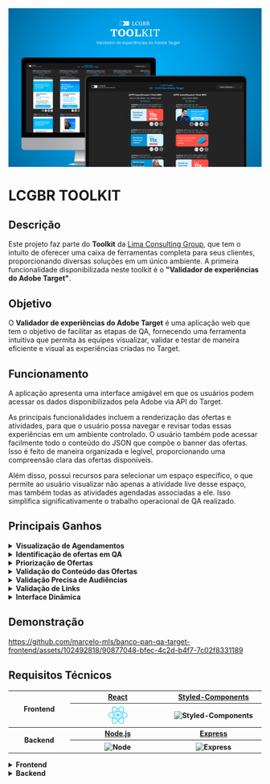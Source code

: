<img align="center" src="./public/toolkit_readme_capa.png" alt="Blue background with a demonstration of the web view in a notebook and a desktop computer">

# LCGBR TOOLKIT
## Descrição
Este projeto faz parte do **Toolkit** da [Lima Consulting Group](https://www.limaconsulting.com/), que tem o intuito de oferecer uma caixa de ferramentas completa para seus clientes, proporcionando diversas soluções em um único ambiente. A primeira funcionalidade disponibilizada neste toolkit é o **"Validador de experiências do Adobe Target"**.

## Objetivo
O **Validador de experiências do Adobe Target** é uma aplicação web que tem o objetivo de facilitar as etapas de QA, fornecendo uma ferramenta intuitiva que permita às equipes visualizar, validar e testar de maneira eficiente e visual as experiências criadas no Target.

## Funcionamento
A aplicação apresenta uma interface amigável em que os usuários podem acessar os dados disponibilizados pela Adobe via API do Target. 

As principais funcionalidades incluem a renderização das ofertas e atividades, para que o usuário possa navegar e revisar todas essas experiências em um ambiente controlado. O usuário também pode acessar facilmente todo o conteúdo do JSON que compõe o banner das ofertas. Isso é feito de maneira organizada e legível, proporcionando uma compreensão clara das ofertas disponíveis.

Além disso, possui recursos para selecionar um espaço específico, o que permite ao usuário visualizar não apenas a atividade live desse espaço, mas também todas as atividades agendadas associadas a ele. Isso simplifica significativamente o trabalho operacional de QA realizado.

## Principais Ganhos

<details>
  <summary><strong>Visualização de Agendamentos</strong></summary>
  Exibe de forma visual e ordenada todas as atividades agendadas, além de informar quantas ofertas estão cadastradas em cada agendamento.
  <img height="400px" src="./public/toolkit_agendamento.png">
</details>

<details>
  <summary><strong>Identificação de ofertas em QA</strong></summary>
  Fácil identificação das ofertas que estão em processo de QA, atraves de um ícone que sinaliza se uma oferta está em fase de validação.
  <img height="400px" src="./public/toolkit_qa_button.png">
</details>

<details>
  <summary><strong>Priorização de Ofertas</strong></summary>
  Organiza e exibe as ofertas de acordo com a prioridade definida.
  <img height="400px" src="./public/toolkit_prioridade.png">
</details>

<details>
  <summary><strong>Validação do Conteúdo das Ofertas</strong></summary>
  Permite visualizar e validar o conteúdo do JSON atribuído às ofertas.
  <img height="400px" src="./public/toolkit_json_button.png">
</details>

<details>
  <summary><strong>Validação Precisa de Audiências</strong></summary>
  Permite verificar se a audiência foi corretamente atribuída às ofertas, garantindo a precisão das campanhas.
  <img height="400px" src="./public/toolkit_audience_button.png">
</details>

<details>
  <summary><strong>Validação de Links</strong></summary>
  Oferece a funcionalidade de testar e navegar por links externos associados às ofertas. Também diferencia visualmente deep links de links externos.
  <img height="400px" src="./public/toolkit_links.png">
</details>

<details>
  <summary><strong>Interface Dinâmica</strong></summary>
  Visualize as ofertas em seus diversos formatos e estilos, com uma aparência idêntica aos banners exibidos aos clientes.
  <img height="400px" src="./public/toolkit_estilo.png">
</details>

## Demonstração
https://github.com/marcelo-mls/banco-pan-qa-target-frontend/assets/102492818/90877048-bfec-4c2d-b4f7-7c02f8331189

## Requisitos Técnicos

<table>
  <tr>
    <th width="110px" rowspan="2">Frontend</th>
    <th width="110px"><a href="https://react.dev/" target="_blank">React</a></th>
    <th width="180px"><a href="https://styled-components.com/" target="_blank">Styled-Components</a></th>
   </tr>
  <tr>
    <th><img align="center" alt="React" height="40" src="https://raw.githubusercontent.com/devicons/devicon/master/icons/react/react-original.svg"></th>
    <th><img align="center" alt="Styled-Components" height="40" src="https://miro.medium.com/v2/resize:fit:636/format:webp/1*7jRD5QhgARucFKvRHFxpOg.png"></th>
  </tr>
  <tr>
    <th width="110px" rowspan="2">Backend</th>
    <th width="180px"><a href="https://nodejs.org/pt" target="_blank">Node.js</a></th>
    <th width="180px"><a href="https://expressjs.com/pt-br/" target="_blank">Express</a></th>
   </tr>
  <tr>
    <th><img align="center" alt="Node" height="40" src="https://cdn.jsdelivr.net/gh/devicons/devicon/icons/nodejs/nodejs-original.svg"></th>
    <th><img align="center" alt="Express" height="40" src="https://cdn.jsdelivr.net/gh/devicons/devicon@latest/icons/express/express-original.svg"></th>
  </tr>
</table> 

<details>
  <summary><strong>Frontend</strong></summary>

### Tecnologias
O frontend deste projeto foi desenvolvido utilizando:

- `React`: Uma biblioteca `JavaScript` de código aberto para criar interfaces de usuário, que permite o desenvolvimento de aplicações web escaláveis e reativas.
- `Styled-Components`: Uma biblioteca que permite escrever estilos `CSS` de forma mais dinâmica e modular, utilizando JavaScript para estilizar componentes React.

Além disso, foram utilizadas as seguintes dependências de desenvolvimento:
- `Eslint`: Ferramenta de linting para manter um código JavaScript consistente e de alta qualidade.
- `Vite`: Uma ferramenta de construção de aplicações web rápida e minimalista que utiliza ESM (ECMAScript Modules) nativo para desenvolvimento de frontend.

Essas tecnologias foram escolhidas para proporcionar uma experiência de desenvolvimento moderna, eficiente e escalável para o projeto.

### Iniciando
1. Clone o repositório
2. Instale as dependências, com `npm i`
3. Inicie o servidor com `npm run dev`
>Aviso: O frontend estará disponível na porta **5173**. Certifique-se de acessar esta porta para visualizar a aplicação.

</details>

<details>
  <summary><strong>Backend</strong></summary>

[Repositório do backend do projeto](https://github.com/marcelo-mls/banco-pan-qa-target-api)

O backend deste projeto foi desenvolvido em `Node.js` com `Express` e interage com as APIs da Adobe.

Ele realiza requisições HTTP para obter informações sobre atividades, ofertas e audiências dentro do ambiente do Adobe Target. Posteriormente, ele processa, manipula e organiza os dados recebidos, mesclando, ordenando e refinando os resultados conforme necessário. Esses dados são então disponibilizados de forma mais organizada e estruturada através de uma outra API HTTP para consumo externo.

Em suma, o projeto atua como uma ponte entre as APIs do Adobe Target e outros sistemas, entregando informações de maneira mais acessível e organizada.

### Tecnologias
Este projeto foi desenvolvido utilizando `Node.js` juntamente com as seguintes tecnologias e bibliotecas:

- `Express`: Utilizado como framework web para criar e gerenciar as rotas da API, facilitando o desenvolvimento de aplicativos web e APIs RESTful.
- `Cors`: Usado para habilitar o controle de acesso HTTP, permitindo que este aplicativo web seja acessado por outros domínios.
- `Dotenv`: Utilizado para carregar variáveis de ambiente a partir de um arquivo .env, facilitando a configuração de informações sensíveis, como chaves de acesso e segredos do cliente.

Além disso, foram utilizadas as seguintes dependências de desenvolvimento:

- `Nodemon`: Ferramenta de desenvolvimento usada para monitorar as alterações nos arquivos do projeto e reiniciar automaticamente o servidor quando necessário durante o desenvolvimento.
- `Eslint`: Utilizado como uma ferramenta de linting para manter um código JavaScript consistente e de alta qualidade.

Essas tecnologias e bibliotecas foram escolhidas para oferecer uma base sólida e eficiente para o desenvolvimento da aplicação, garantindo desempenho e facilidade de manutenção.

### Iniciando
1. Clone o repositório
2. Instale as dependências, com `npm i`
4. Informe as variáveis de ambiente
3. Inicie o servidor com `npm run dev`
>Aviso: Certifique-se de acessar corretamente a porta informada nas variáveis de ambiente para testar a aplicação.

### Variáveis de Ambiente
As variáveis de ambiente são configuradas para garantir a segurança da aplicação. Elas armazenam informações sensíveis ou configurações específicas que não devem ser expostas diretamente no código-fonte.

Abaixo estão as principais variáveis de ambiente utilizadas neste projeto:

- API_PORT: Porta na qual o servidor da API estará disponível durante o desenvolvimento.
- TENANT_ID: Identificador do tenant do cliente.
- API_KEY: Chave de API para autenticação nas APIs da Adobe.
- HEADER_ACCEPT_V2: Tipo de conteúdo aceito para API v2 do Adobe Target.
- HEADER_ACCEPT_V3: Tipo de conteúdo aceito para API v3 do Adobe Target.
- CLIENT_ID: ID do cliente para autenticação na Adobe.
- CLIENT_SECRET: Segredo do cliente para autenticação na Adobe.
- CLIENT_SCOPE: Escopos de permissão necessários para acessar recursos específicos.

Importante lembrar de criar um arquivo `.env` e preencher com as variáveis de ambiente conforme modelo do arquivo `.env.example`

```env
API_PORT=3001
TENANT_ID=
API_KEY=
HEADER_ACCEPT_V2=application/vnd.adobe.target.v2+json
HEADER_ACCEPT_V3=application/vnd.adobe.target.v3+json
CLIENT_ID=
CLIENT_SECRET=
CLIENT_SCOPE=
```

#### Documentação
Para mais detalhes sobre como configurar essas variáveis e utilizá-las corretamente, consulte a documentação relacionada:
- [Authenticate and access Experience Platform APIs](https://experienceleague.adobe.com/en/docs/experience-platform/landing/platform-apis/api-authentication#authentication-for-each-session)
- [Configure authentication for Adobe Target APIs](https://experienceleague.adobe.com/en/docs/target-dev/developer/api/configure-authentication)
- [Adobe Target Admin and Reporting APIs](https://developer.adobe.com/target/administer/admin-api/#tag/Offers)

### Rotas
> Todas as rotas retornam JSON.
> Em caso de sucesso, o status de resposta é 200 (OK).
> Lembre-se de informar os parâmetros adequados

- #### Atividades
`GET`: /activities/
>Retorna uma lista de todas as atividades.

`GET`: /activities/:activityId
>Retorna os detalhes de uma atividade específica com base no seu ID.

- #### Audiências
`GET`: /audiences/
>Retorna uma lista de todas as audiências.

`GET`: /audiences/:audienceId
>Retorna os detalhes de uma audiência específica com base no seu ID.

- #### Ofertas
`GET`: /offers/:offerId
>Retorna os detalhes de uma oferta específica com base no seu ID.

- #### Espaços
`GET`: /space/clean/:spaceName
>Retorna todo o conteúdo de um espaço, incluindo atividades, ofertas e audiências.

</details>
